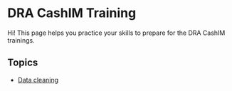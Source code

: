 # DRA CashIM Training

Hi! This page helps you practice your skills to prepare for the DRA CashIM trainings.

## Topics

- [Data cleaning](/pages/03DataCleaning.md)